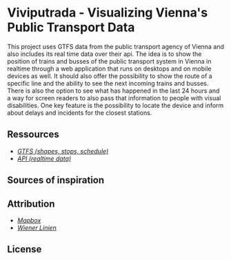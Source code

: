 # Viviputrada - Visualizing Vienna's Public Transport Data
This project uses GTFS data from the public transport agency of Vienna and also includes its real time data over their api. The idea is to show the position of trains and busses of the public transport system in Vienna in realtime through a web application that runs on desktops and on mobile devices as well. It should also offer the possibility to show the route of a specific line and the ability to see the next incoming trains and busses. There is also the option to see what has happened in the last 24 hours and a way for screen readers to also pass that information to people with visual disabilities. One key feature is the possibility to locate the device and inform about delays and incidents for the closest stations. 

## Ressources
- *[GTFS (shapes, stops, schedule)](https://www.data.gv.at/katalog/dataset/ab4a73b6-1c2d-42e1-b4d9-049e04889cf0)*
- *[API (realtime data)](https://www.data.gv.at/katalog/dataset/add66f20-d033-4eee-b9a0-47019828e698)*

## Sources of inspiration

## Attribution 
- *[Mapbox](https://www.mapbox.com/)*
- *[Wiener Linien](https://www.wienerlinien.at)*

## License
